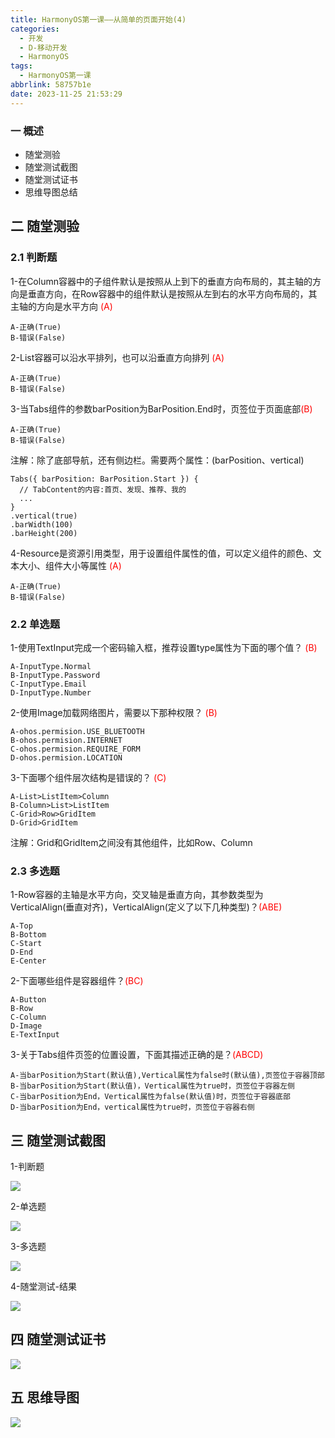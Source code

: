 ```yaml
---
title: HarmonyOS第一课——从简单的页面开始(4)
categories:
  - 开发
  - D-移动开发
  - HarmonyOS
tags:
  - HarmonyOS第一课
abbrlink: 58757b1e
date: 2023-11-25 21:53:29
---
```

### 一  概述

* 随堂测验
* 随堂测试截图
* 随堂测试证书
* 思维导图总结

<!--more-->

## 二 随堂测验

### 2.1 判断题

1-在Column容器中的子组件默认是按照从上到下的垂直方向布局的，其主轴的方向是垂直方向，在Row容器中的组件默认是按照从左到右的水平方向布局的，其主轴的方向是水平方向 <font color=red>(A)</font>

```
A-正确(True)
B-错误(False)
```

2-List容器可以沿水平排列，也可以沿垂直方向排列 <font color=red>(A)</font>

```
A-正确(True)
B-错误(False)
```

3-当Tabs组件的参数barPosition为BarPosition.End时，页签位于页面底部<font color=red>(B)</font>

```
A-正确(True)
B-错误(False)
```

注解：除了底部导航，还有侧边栏。需要两个属性：(barPosition、vertical)

```
Tabs({ barPosition: BarPosition.Start }) {
  // TabContent的内容:首页、发现、推荐、我的
  ...
}
.vertical(true)
.barWidth(100)
.barHeight(200)
```

4-Resource是资源引用类型，用于设置组件属性的值，可以定义组件的颜色、文本大小、组件大小等属性 <font color=red>(A)</font>

```
A-正确(True)
B-错误(False)
```

### 2.2 单选题

1-使用TextInput完成一个密码输入框，推荐设置type属性为下面的哪个值？ <font color=red>(B)</font>

```
A-InputType.Normal
B-InputType.Password
C-InputType.Email
D-InputType.Number
```

2-使用Image加载网络图片，需要以下那种权限？ <font color=red>(B)</font>

```
A-ohos.permision.USE_BLUETOOTH
B-ohos.permision.INTERNET
C-ohos.permision.REQUIRE_FORM
D-ohos.permision.LOCATION
```

3-下面哪个组件层次结构是错误的？ <font color=red>(C)</font>

```
A-List>ListItem>Column
B-Column>List>ListItem
C-Grid>Row>GridItem
D-Grid>GridItem
```

注解：Grid和GridItem之间没有其他组件，比如Row、Column

### 2.3 多选题

1-Row容器的主轴是水平方向，交叉轴是垂直方向，其参数类型为VerticalAlign(垂直对齐)，VerticalAlign(定义了以下几种类型)？<font color=red>(ABE)</font>

```
A-Top
B-Bottom
C-Start
D-End
E-Center
```

2-下面哪些组件是容器组件？<font color=red>(BC)</font>

```
A-Button
B-Row
C-Column
D-Image
E-TextInput
```

3-关于Tabs组件页签的位置设置，下面其描述正确的是？<font color=red>(ABCD)</font>

```
A-当barPosition为Start(默认值),Vertical属性为false时(默认值),页签位于容器顶部
B-当barPosition为Start(默认值)，Vertical属性为true时，页签位于容器左侧
C-当barPosition为End，Vertical属性为false(默认值)时，页签位于容器底部
D-当barPosition为End，vertical属性为true时，页签位于容器右侧
```

## 三 随堂测试截图

1-判断题

![][1]

2-单选题

![][2]

3-多选题

![][3]

4-随堂测试-结果

![][4]

## 四 随堂测试证书

![][5]

## 五 思维导图

![][6]



[1]:https://cdn.jsdelivr.net/gh/PGzxc/CDN/blog-hmos/harmonyos-lesson4-choice-1.png
[2]:https://cdn.jsdelivr.net/gh/PGzxc/CDN/blog-hmos/harmonyos-lesson4-single-2.png
[3]:https://cdn.jsdelivr.net/gh/PGzxc/CDN/blog-hmos/harmonyos-lesson4-multiple-3.png
[4]:https://cdn.jsdelivr.net/gh/PGzxc/CDN/blog-hmos/harmonyos-lesson4-result-4.png
[5]:https://cdn.jsdelivr.net/gh/PGzxc/CDN/blog-hmos/harmonyos-lesson4-certify-5.png
[6]:https://cdn.jsdelivr.net/gh/PGzxc/CDN/blog-hmos/harmonyos-lesson4-xmind.png